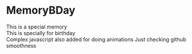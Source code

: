 # MemoryBDay
This is a special memory
<br>
This is specially for birthday <br>
Complex javascript also added for doing animations
Just checking github smoothness
